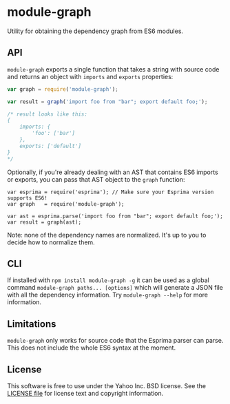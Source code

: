 module-graph
============

Utility for obtaining the dependency graph from ES6 modules.

API
---

`module-graph` exports a single function that takes a string with source code
and returns an object with `imports` and `exports` properties:

```js
var graph = require('module-graph');

var result = graph('import foo from "bar"; export default foo;');

/* result looks like this:
{
    imports: {
        'foo': ['bar']
    },
    exports: ['default']
}
*/
```

Optionally, if you're already dealing with an AST that contains ES6 imports
or exports, you can pass that AST object to the `graph` function:

```
var esprima = require('esprima'); // Make sure your Esprima version supports ES6!
var graph   = require('module-graph');

var ast = esprima.parse('import foo from "bar"; export default foo;');
var result = graph(ast);
```

Note: none of the dependency names are normalized. It's up to you to decide how
to normalize them.

CLI
---

If installed with `npm install module-graph -g` it can be used as a global
command `module-graph paths... [options]` which will generate a JSON file with
all the dependency information. Try `module-graph --help` for more information.

Limitations
-----------

`module-graph` only works for source code that the Esprima parser can parse.
This does not include the whole ES6 syntax at the moment.

License
-------

This software is free to use under the Yahoo Inc. BSD license.
See the [LICENSE file][] for license text and copyright information.

[LICENSE file]: https://github.com/yahoo/module-graph/blob/master/LICENSE.md

